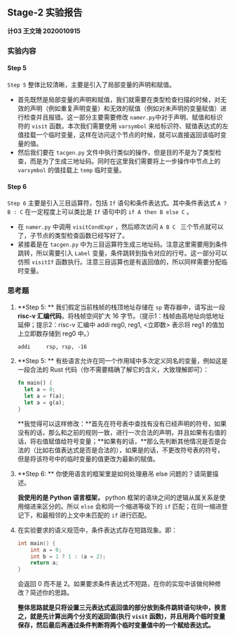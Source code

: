 ## Stage-2 实验报告

**计03  王文琦 2020010915**

### 实验内容

#### Step 5

`Step 5`  整体比较清晰，主要是引入了局部变量的声明和赋值。

- 首先既然是局部变量的声明和赋值，我们就需要在类型检查扫描的时候，对无效的声明（例如重复声明变量）和无效的赋值（例如对未声明的变量赋值）进行检查并且报错。这一部分主要需要修改 `namer.py`中对于声明、赋值和标识符的 `visit` 函数。本次我们需要使用 `varsymbol` 来给标识符、赋值表达式的左值挂载一个临时变量，这样在访问这个节点的时候，就可以直接返回该临时变量的值。
- 然后我们要在 `tacgen.py` 文件中执行类似的操作，但是目的不是为了类型检查，而是为了生成三地址码。同时在这里我们需要将上一步操作中节点上的 `varsymbol` 的值挂载上 `temp` 临时变量。

#### Step 6

`Step 6` 主要是引入三目运算符，包括 `If` 语句和条件表达式。其中条件表达式 `A ? B : C` 在一定程度上可以类比是 `If` 语句中的 `if A then B else C` 。

- 在 `namer.py` 中调用 `visitCondExpr` ，然后顺次访问 `A B C ` 三个节点就可以了，子节点的类型检查函数已经写好了。
- 紧接着是在 `tacgen.py` 中为三目运算符生成三地址码。注意这里需要用到条件跳转，所以需要引入 `Label` 变量，条件跳转到指令对应的行号。这一部分可以仿照 `visitIf` 函数执行。注意三目运算也是有返回值的，所以同样需要分配临时变量。

### 思考题

1. **Step 5: ** 我们假定当前栈帧的栈顶地址存储在 `sp` 寄存器中，请写出一段 **risc-v 汇编代码**，将栈帧空间扩大 16 字节。（提示1：栈帧由高地址向低地址延伸；提示2：risc-v 汇编中 addi reg0, reg1, <立即数> 表示将 reg1 的值加上立即数存储到 reg0 中。）

   

   ```assembly
   addi		rsp, rsp, -16
   ```

2. **Step 5: ** 有些语言允许在同一个作用域中多次定义同名的变量，例如这是一段合法的 Rust 代码（你不需要精确了解它的含义，大致理解即可）：

   ```rust
   fn main() {
     let a = 0;
     let a = f(a);
     let a = g(a);
   }
   ```
   

   **我觉得可以这样修改：**首先在符号表中查找有没有已经声明的符号，如果没有的话，那么和之前的规则一致，进行一次合法的声明，并且如果有右值的话，将右值赋值给符号变量；**如果有的话，**那么先判断其他情况是否是合法的（比如右值表达式是否是合法的），如果是的话，不更改符号表的符号，但是将该符号中的临时变量的值更改为最新的赋值。

3. **Step 6: ** 你使用语言的框架里是如何处理悬吊 else 问题的？请简要描述。

   

   **我使用的是 Python 语言框架，** python 框架的语块之间的逻辑从属关系是使用缩进来区分的。所以 `else` 会和同一个缩进等级下的 `if` 匹配；在同一缩进登记下，和最相邻的上文中未匹配的 `if` 进行匹配。

4. 在实验要求的语义规范中，条件表达式存在短路现象。即：

   ```c
   int main() {
       int a = 0;
       int b = 1 ? 1 : (a = 2);
       return a;
   }
   ```

   会返回 0 而不是 2。如果要求条件表达式不短路，在你的实现中该做何种修改？简述你的思路。

   

   **整体思路就是只将设置三元表达式返回值的部分放到条件跳转语句块中，换言之，就是先计算出两个分支的返回值(执行 `visit` 函数)，并且用两个临时变量保存，然后最后再通过条件判断将两个临时变量值中的一个赋给表达式。**